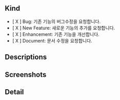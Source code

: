## Kind
- [ X ] Bug: 기존 기능의 버그수정을 요청합니다.
- [ X ] New Feature: 새로운 기능의 추가를 요청합니다.
- [ X ] Enhancement: 기존 기능을 개선합니다.
- [ X ] Document: 문서 수정을 요청합니다.

## Descriptions

## Screenshots

## Detail
